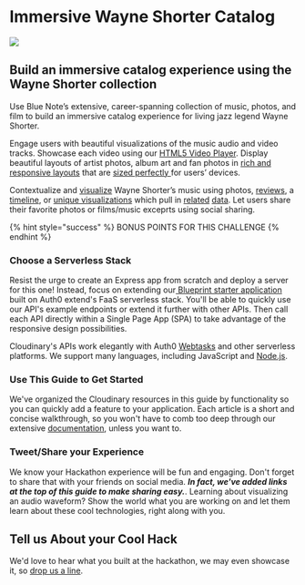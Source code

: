 # Immersive Wayne Shorter Catalog

![](../.gitbook/assets/wayne_shorter_01-1.jpg)

## **Build an immersive catalog experience using the Wayne Shorter collection**

Use Blue Note’s extensive, career-spanning collection of music, photos, and film to build an immersive catalog experience for living jazz legend Wayne Shorter.

Engage users with beautiful visualizations of the music audio and video tracks. Showcase each video using our [HTML5 Video Player](../cloudinary/html5-video-player.md). Display beautiful layouts of artist photos, album art and fan photos in [rich and responsive layouts](../cloudinary/image-optimization-i.md) that are [sized perfectly ](../cloudinary/image-optimization-ii.md)for users’ devices.

Contextualize and [visualize](https://cloudinary.gitbook.io/cil-hackathon-guide/~/edit/primary/cloudinary/audio-to-waveform-images) Wayne Shorter’s music using photos, [reviews](http://prod-doc.rovicorp.com/mashery/index.php/Data/music-api/v1.1/song/review), a [timeline](https://github.com/luyilin/vue-cute-timeline), or [unique visualizations](https://pudding.cool/2017/03/miles/) which pull in [related](https://github.com/guoguo12/billboard-charts) [data](http://prod-doc.rovicorp.com/mashery/index.php/Data/Name-API/V1.1). Let users share their favorite photos or films/music exceprts using social sharing.

{% hint style="success" %}
BONUS POINTS FOR THIS CHALLENGE 
{% endhint %}

### Choose a Serverless Stack

Resist the urge to create an Express app from scratch and deploy a server for this one! Instead, focus on extending our[ Blueprint starter application](https://cloudinary.gitbook.io/cil-hackathon-guide/~/edit/primary/thought-starters/immersive-wayne-shorter-catalog)  built on Auth0 extend's FaaS serverless stack.  You'll be able to quickly use our API's example endpoints or extend it further with other APIs.  Then call each API directly within a Single Page App \(SPA\) to take advantage of the responsive design possibilities.

Cloudinary's APIs work elegantly with Auth0 [Webtasks](https://webtask.io) and other serverless platforms. We support many languages, including JavaScript and [Node.js](https://cloudinary.com/documentation/node_integration).

### Use This Guide to Get Started

We've organized the Cloudinary resources in this guide by functionality so you can quickly add a feature to your application. Each article is a short and concise walkthrough, so you won't have to comb too deep through our extensive [documentation](https://cloudinary.com/documentation), unless you want to.

### Tweet/Share your Experience

We know your Hackathon experience will be fun and engaging. Don't forget to share that with your friends on social media. _**In fact, we've added links at the top of this guide to make sharing easy.**_. Learning about visualizing an audio waveform? Show the world what you are working on and let them learn about these cool technologies, right along with you.

## Tell us About your Cool Hack

We'd love to hear what you built at the hackathon, we may even showcase it, so [drop us a line](mailto:Dan.Gilmore@cloudinary.com).

